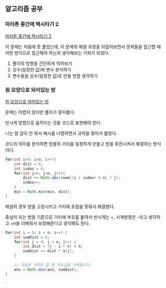 ## 알고리즘 공부

### 마라톤 중간에 택시타기 2

[마라톤 중간에 택시타기 2](https://www.codetree.ai/missions/5/problems/taking-a-taxi-in-the-middle-of-the-marathon-2/description)

이 문제는 처음에 못 풀었는데, 이 문제의 해결 과정을 되짚어보면서 문제들을 접근할 때 어떤 방식으로 접근해야 하는지 생각해보는 기회가 되었다.

1. 풀이의 방향을 간단하게 적어보기
2. 상수(일정한 값)와 변수 분석하기
3. 변수들을 상수(일정한 값)로 만들 방법 생각하기

### 원 모양으로 되어있는 방

[원 모양으로 되어있는 방](https://www.codetree.ai/missions/5/problems/a-room-in-a-circle/description)

문제는 어렵지 않지만 풀이가 흥미롭다.

반시계 방향으로 움직이는 것을 코드로 표현해야 한다.

나는 잘 감이 안 와서 예시를 나열하면서 규칙을 찾아서 풀었다.

코드의 의미를 분석하면 방들의 거리를 일정하게 만들고 방을 회전시켜서 해결하는 방식이다.


```java
for(int i=0; i<n; i++){
    int dist = 0;
    int index = 0;
    for(int j=0; j<n; j++){
        dist += Math.abs(room[(i + index) % n] * j);
        index++;
    }
    min = Math.min(min, dist);
}
```

해설의 경우 방을 고정시키고 거리에 초점을 맞춰서 해결했다.

중심이 되는 방을 기준으로 거리에 부호를 붙여서 반시계는 +, 시계방향은 -라고 생각하고 +n을 더해줘서 보정해준다고 생각해도 된다.

```java
for(int i = 0; i < n; i++) {
    int sumDist = 0;
    for(int j = 0; j < n; j++) {
        int dist = (j - i + n) % n;
        sumDist += dist * a[j];
    }
    
    // 가능한 거리의 합 중 최솟값을 구해줍니다.
    ans = Math.min(ans, sumDist);
}
```

`